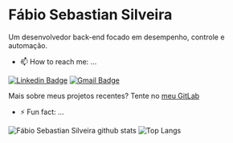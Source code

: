 # Fábio Sebastian Silveira 

Um desenvolvedor back-end focado em desempenho, controle e automação.

- 📫 How to reach me: ...

[![Linkedin Badge](https://img.shields.io/badge/-LinkedIn-blue?style=flat-square&logo=Linkedin&logoColor=white&link=https://www.linkedin.com/in/sebas-sil)](https://www.linkedin.com/in/sebas-sil) 
[![Gmail Badge](https://img.shields.io/badge/-Gmail-c14438?style=flat-square&logo=Gmail&logoColor=white&link=mailto:sebas.sil@gmail.com)](mailto:sebas.sil@gmail.com)

Mais sobre meus projetos recentes? Tente no [meu GitLab](https://gitlab.com/sebas.sil) 

- ⚡ Fun fact: ...

![Fábio Sebastian Silveira github stats](https://github-readme-stats.vercel.app/api?username=sebas-sil&layout=compact)
![Top Langs](https://github-readme-stats.vercel.app/api/top-langs/?username=sebas-sil&layout=compact)



<!--
**sebas-sil/sebas-sil** is a ✨ _special_ ✨ repository because its `README.md` (this file) appears on your GitHub profile.

Here are some ideas to get you started:

- 🔭 I’m currently working on ...
- 🌱 I’m currently learning ...
- 👯 I’m looking to collaborate on ...
- 🤔 I’m looking for help with ...
- 💬 Ask me about ...
- 😄 Pronouns: ...
-->
